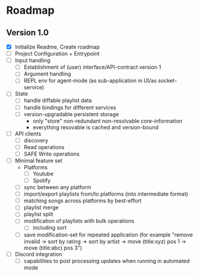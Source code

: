 # Roadmap

## Version 1.0

- [x] Initialize Readme, Create roadmap
- [ ] Project Configuration + Entrypoint
- [ ] Input handling
  - [ ] Establishment of (user) interface/API-contract version 1
  - [ ] Argument handling
  - [ ] REPL env for agent-mode (as sub-application in UI/as socket-service)
- [ ] State
  - [ ] handle diffable playlist data
  - [ ] handle bindings for different services
  - [ ] version-upgradable persistent storage
    - only "store" non-redundant non-resolvable core-information
    - everything resovable is cached and version-bound
- [ ] API clients
  - [ ] discovery
  - [ ] Read operations
  - [ ] SAFE Write operations
- [ ] Minimal feature set
  - Platforms
    - [ ] Youtube
    - [ ] Spotify
  - [ ] sync between any platform
  - [ ] import/export playlists from/to platforms (into intermediate format)
  - [ ] matching songs across platforms by best-effort
  - [ ] playlist merge
  - [ ] playlist split
  - [ ] modification of playlists with bulk operations
    - [ ] including sort
  - [ ] save modification-set for repeated application (for example "remove invalid -> sort by rating -> sort by artist -> move (title:xyz) pos 1 -> move (title:abc) pos 3")
- [ ] Discord integration
  - [ ] capabilities to post processing updates when running in automated mode